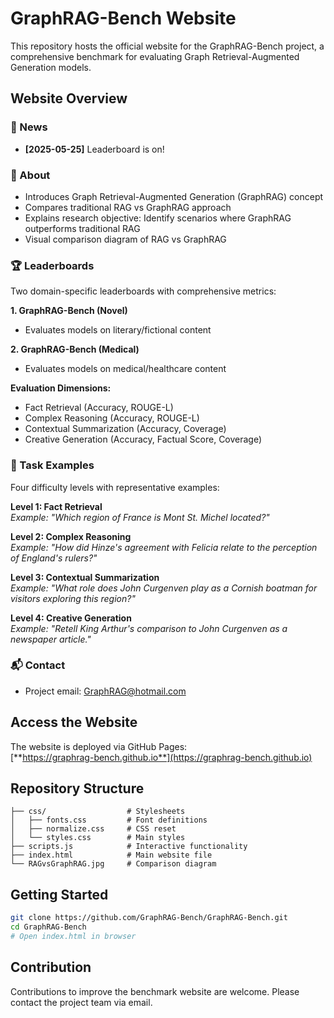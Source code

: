 # GraphRAG-Bench Website

This repository hosts the official website for the GraphRAG-Bench project, a comprehensive benchmark for evaluating Graph Retrieval-Augmented Generation models.

## Website Overview

### 🎉 News
- **[2025-05-25]** Leaderboard is on!

### 📖 About
- Introduces Graph Retrieval-Augmented Generation (GraphRAG) concept
- Compares traditional RAG vs GraphRAG approach
- Explains research objective: Identify scenarios where GraphRAG outperforms traditional RAG
- Visual comparison diagram of RAG vs GraphRAG

### 🏆 Leaderboards
Two domain-specific leaderboards with comprehensive metrics:

**1. GraphRAG-Bench (Novel)**
- Evaluates models on literary/fictional content

**2. GraphRAG-Bench (Medical)**
- Evaluates models on medical/healthcare content

**Evaluation Dimensions:**
- Fact Retrieval (Accuracy, ROUGE-L)
- Complex Reasoning (Accuracy, ROUGE-L)
- Contextual Summarization (Accuracy, Coverage)
- Creative Generation (Accuracy, Factual Score, Coverage)

### 🧩 Task Examples
Four difficulty levels with representative examples:

**Level 1: Fact Retrieval**  
*Example: "Which region of France is Mont St. Michel located?"*

**Level 2: Complex Reasoning**  
*Example: "How did Hinze's agreement with Felicia relate to the perception of England's rulers?"*

**Level 3: Contextual Summarization**  
*Example: "What role does John Curgenven play as a Cornish boatman for visitors exploring this region?"*

**Level 4: Creative Generation**  
*Example: "Retell King Arthur's comparison to John Curgenven as a newspaper article."*

### 📬 Contact
- Project email: [GraphRAG@hotmail.com](mailto:GraphRAG@hotmail.com)

## Access the Website
The website is deployed via GitHub Pages:  
[**https://graphrag-bench.github.io**](https://graphrag-bench.github.io)

## Repository Structure
```
├── css/                  # Stylesheets
│   ├── fonts.css         # Font definitions
│   ├── normalize.css     # CSS reset
│   └── styles.css        # Main styles
├── scripts.js            # Interactive functionality
├── index.html            # Main website file
└── RAGvsGraphRAG.jpg     # Comparison diagram
```

## Getting Started
```bash
git clone https://github.com/GraphRAG-Bench/GraphRAG-Bench.git
cd GraphRAG-Bench
# Open index.html in browser
```

## Contribution
Contributions to improve the benchmark website are welcome. Please contact the project team via email.
